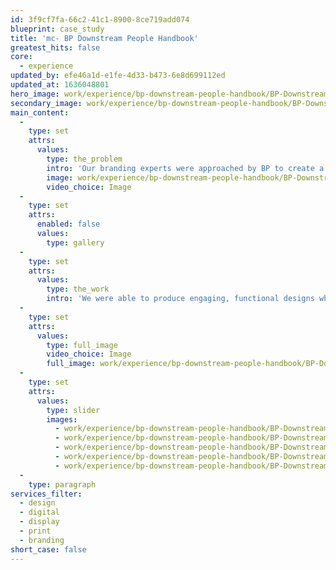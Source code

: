 ```yaml
---
id: 3f9cf7fa-66c2-41c1-8900-8ce719add074
blueprint: case_study
title: 'mc- BP Downstream People Handbook'
greatest_hits: false
core:
  - experience
updated_by: efe46a1d-e1fe-4d33-b473-6e8d699112ed
updated_at: 1636048801
hero_image: work/experience/bp-downstream-people-handbook/BP-Downstream-Handbook-25-Experience-Full-Image-1360x768.5.jpg
secondary_image: work/experience/bp-downstream-people-handbook/BP-Downstream-Handbook-25-Experience-Secondary-Image-896x597.jpg
main_content:
  -
    type: set
    attrs:
      values:
        type: the_problem
        intro: 'Our branding experts were approached by BP to create a pocket-sized z-card and accompanying interactive PDF. The outcomes were designed to promote the company’s vision of becoming the industry’s leading Downstream business. Both formats required different considerations in terms of brand application, layout and spacing.'
        image: work/experience/bp-downstream-people-handbook/BP-Downstream-Handbook-25-Experience-Large-927x522-2.jpg
        video_choice: Image
  -
    type: set
    attrs:
      enabled: false
      values:
        type: gallery
  -
    type: set
    attrs:
      values:
        type: the_work
        intro: 'We were able to produce engaging, functional designs which effectively communicated BP’s ambition to place people at the heart of its organisation. BP being an international company, in order to engage its employees and remain inclusive to its diverse workforce the z-card was produced in multiple languages.'
  -
    type: set
    attrs:
      values:
        type: full_image
        video_choice: Image
        full_image: work/experience/bp-downstream-people-handbook/BP-Downstream-Handbook-25-Experience-Full-Image-1360x768.5-2.jpg
  -
    type: set
    attrs:
      values:
        type: slider
        images:
          - work/experience/bp-downstream-people-handbook/BP-Downstream-Handbook-25-Experience-Small-740x416.25-1.jpg
          - work/experience/bp-downstream-people-handbook/BP-Downstream-Handbook-25-Experience-Small-740x416.25-2.jpg
          - work/experience/bp-downstream-people-handbook/BP-Downstream-Handbook-25-Experience-Small-740x416.25-3.jpg
          - work/experience/bp-downstream-people-handbook/BP-Downstream-Handbook-25-Experience-Small-740x416.25-4.jpg
          - work/experience/bp-downstream-people-handbook/BP-Downstream-Handbook-25-Experience-Small-740x416.25-5.jpg
  -
    type: paragraph
services_filter:
  - design
  - digital
  - display
  - print
  - branding
short_case: false
---
```

